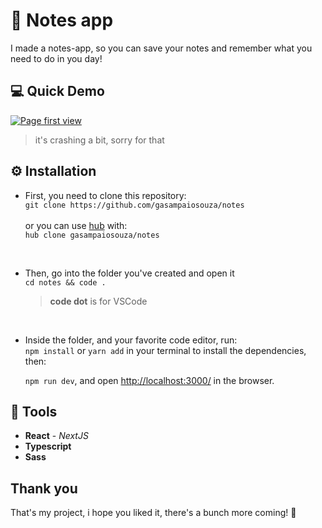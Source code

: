 # 📔 Notes app

I made a notes-app, so you can save your notes and remember what you need to do in you day!

## 💻 Quick Demo

[![Page first view](https://j.gifs.com/gZOm09.gif)](https://gifs.com/gif/notes-app-gZOm09)

> it's crashing a bit, sorry for that

## ⚙️ Installation

- First, you need to clone this repository: <br />
  `git clone https://github.com/gasampaiosouza/notes` <br /><br />
  or you can use [hub](https://hub.github.com/) with: <br />
  `hub clone gasampaiosouza/notes`

  <br />

- Then, go into the folder you've created and open it <br />
  `cd notes && code .`
  > **code dot** is for VSCode

<br />

- Inside the folder, and your favorite code editor, run: <br />
  `npm install` or `yarn add` in your terminal to install the dependencies, then:
  <br />

  `npm run dev`, and open [http://localhost:3000/](http://localhost:3000/) in the browser.

## 🔨 Tools

- **React** - _NextJS_
- **Typescript**
- **Sass**

## Thank you

That's my project, i hope you liked it, there's a bunch more coming! 💜
